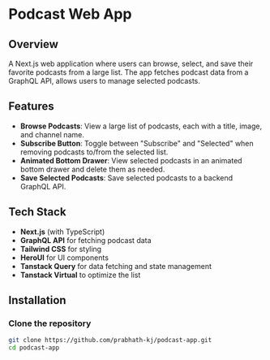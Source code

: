 # Podcast Web App

## Overview

A Next.js web application where users can browse, select, and save their favorite podcasts from a large list. The app fetches podcast data from a GraphQL API, allows users to manage selected podcasts.

## Features

- **Browse Podcasts**: View a large list of podcasts, each with a title, image, and channel name.
- **Subscribe Button**: Toggle between "Subscribe" and "Selected" when removing podcasts to/from the selected list.
- **Animated Bottom Drawer**: View selected podcasts in an animated bottom drawer and delete them as needed.
- **Save Selected Podcasts**: Save selected podcasts to a backend GraphQL API.


## Tech Stack

- **Next.js** (with TypeScript)
- **GraphQL API** for fetching podcast data
- **Tailwind CSS** for styling
- **HeroUI** for UI components
- **Tanstack Query** for data fetching and state management
- **Tanstack Virtual** to optimize the list

## Installation

### Clone the repository

```bash
git clone https://github.com/prabhath-kj/podcast-app.git
cd podcast-app
